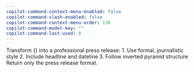 ```yaml
---
copilot-command-context-menu-enabled: false
copilot-command-slash-enabled: false
copilot-command-context-menu-order: 130
copilot-command-model-key: ""
copilot-command-last-used: 0
---
```

Transform {} into a professional press release:
    1. Use formal, journalistic style
    2. Include headline and dateline
    3. Follow inverted pyramid structure
    Return only the press release format.